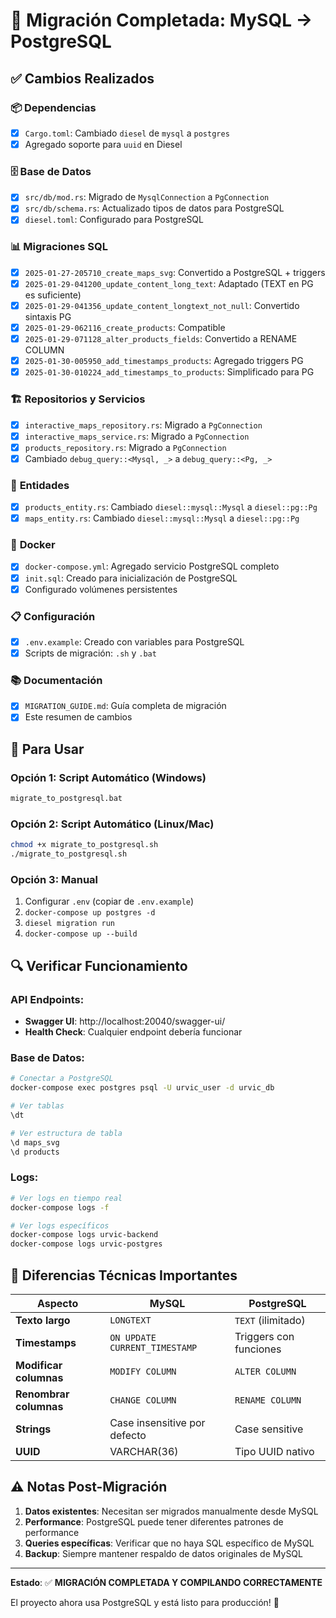 # 🎉 Migración Completada: MySQL → PostgreSQL

## ✅ Cambios Realizados

### 📦 **Dependencias**
- [x] `Cargo.toml`: Cambiado `diesel` de `mysql` a `postgres`
- [x] Agregado soporte para `uuid` en Diesel

### 🗄️ **Base de Datos**
- [x] `src/db/mod.rs`: Migrado de `MysqlConnection` a `PgConnection`
- [x] `src/db/schema.rs`: Actualizado tipos de datos para PostgreSQL
- [x] `diesel.toml`: Configurado para PostgreSQL

### 📊 **Migraciones SQL**
- [x] `2025-01-27-205710_create_maps_svg`: Convertido a PostgreSQL + triggers
- [x] `2025-01-29-041200_update_content_long_text`: Adaptado (TEXT en PG es suficiente)
- [x] `2025-01-29-041356_update_content_longtext_not_null`: Convertido sintaxis PG
- [x] `2025-01-29-062116_create_products`: Compatible
- [x] `2025-01-29-071128_alter_products_fields`: Convertido a RENAME COLUMN
- [x] `2025-01-30-005950_add_timestamps_products`: Agregado triggers PG
- [x] `2025-01-30-010224_add_timestamps_to_products`: Simplificado para PG

### 🏗️ **Repositorios y Servicios**
- [x] `interactive_maps_repository.rs`: Migrado a `PgConnection`
- [x] `interactive_maps_service.rs`: Migrado a `PgConnection`
- [x] `products_repository.rs`: Migrado a `PgConnection`
- [x] Cambiado `debug_query::<Mysql, _>` a `debug_query::<Pg, _>`

### 🔧 **Entidades**
- [x] `products_entity.rs`: Cambiado `diesel::mysql::Mysql` a `diesel::pg::Pg`
- [x] `maps_entity.rs`: Cambiado `diesel::mysql::Mysql` a `diesel::pg::Pg`

### 🐳 **Docker**
- [x] `docker-compose.yml`: Agregado servicio PostgreSQL completo
- [x] `init.sql`: Creado para inicialización de PostgreSQL
- [x] Configurado volúmenes persistentes

### 📋 **Configuración**
- [x] `.env.example`: Creado con variables para PostgreSQL
- [x] Scripts de migración: `.sh` y `.bat`

### 📚 **Documentación**
- [x] `MIGRATION_GUIDE.md`: Guía completa de migración
- [x] Este resumen de cambios

## 🚀 Para Usar

### Opción 1: Script Automático (Windows)
```cmd
migrate_to_postgresql.bat
```

### Opción 2: Script Automático (Linux/Mac)
```bash
chmod +x migrate_to_postgresql.sh
./migrate_to_postgresql.sh
```

### Opción 3: Manual
1. Configurar `.env` (copiar de `.env.example`)
2. `docker-compose up postgres -d`
3. `diesel migration run`
4. `docker-compose up --build`

## 🔍 Verificar Funcionamiento

### API Endpoints:
- **Swagger UI**: http://localhost:20040/swagger-ui/
- **Health Check**: Cualquier endpoint debería funcionar

### Base de Datos:
```bash
# Conectar a PostgreSQL
docker-compose exec postgres psql -U urvic_user -d urvic_db

# Ver tablas
\dt

# Ver estructura de tabla
\d maps_svg
\d products
```

### Logs:
```bash
# Ver logs en tiempo real
docker-compose logs -f

# Ver logs específicos
docker-compose logs urvic-backend
docker-compose logs urvic-postgres
```

## 🎯 Diferencias Técnicas Importantes

| Aspecto | MySQL | PostgreSQL |
|---------|-------|------------|
| **Texto largo** | `LONGTEXT` | `TEXT` (ilimitado) |
| **Timestamps** | `ON UPDATE CURRENT_TIMESTAMP` | Triggers con funciones |
| **Modificar columnas** | `MODIFY COLUMN` | `ALTER COLUMN` |
| **Renombrar columnas** | `CHANGE COLUMN` | `RENAME COLUMN` |
| **Strings** | Case insensitive por defecto | Case sensitive |
| **UUID** | VARCHAR(36) | Tipo UUID nativo |

## ⚠️ Notas Post-Migración

1. **Datos existentes**: Necesitan ser migrados manualmente desde MySQL
2. **Performance**: PostgreSQL puede tener diferentes patrones de performance
3. **Queries específicas**: Verificar que no haya SQL específico de MySQL
4. **Backup**: Siempre mantener respaldo de datos originales de MySQL

---

**Estado**: ✅ **MIGRACIÓN COMPLETADA Y COMPILANDO CORRECTAMENTE**

El proyecto ahora usa PostgreSQL y está listo para producción! 🎉